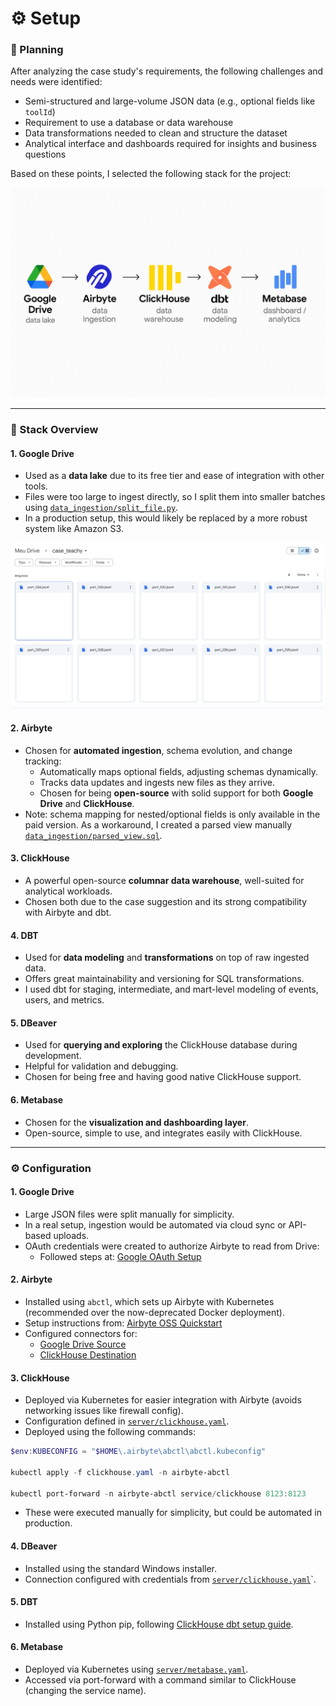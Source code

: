 # ⚙️ Setup

### 🧭 Planning

After analyzing the case study's requirements, the following challenges and needs were identified:

- Semi-structured and large-volume JSON data (e.g., optional fields like `toolId`)
- Requirement to use a database or data warehouse
- Data transformations needed to clean and structure the dataset
- Analytical interface and dashboards required for insights and business questions

Based on these points, I selected the following stack for the project:

![Workflow](./images/workflow.png)

---

### 🔧 Stack Overview

#### 1. Google Drive

- Used as a **data lake** due to its free tier and ease of integration with other tools.
- Files were too large to ingest directly, so I split them into smaller batches using [`data_ingestion/split_file.py`](data_ingestion/split_file.py).
- In a production setup, this would likely be replaced by a more robust system like Amazon S3.

![Workflow](./images/drive.png)

#### 2. Airbyte

- Chosen for **automated ingestion**, schema evolution, and change tracking:
  - Automatically maps optional fields, adjusting schemas dynamically.
  - Tracks data updates and ingests new files as they arrive.
  - Chosen for being **open-source** with solid support for both **Google Drive** and **ClickHouse**.
- Note: schema mapping for nested/optional fields is only available in the paid version. As a workaround, I created a parsed view manually [`data_ingestion/parsed_view.sql`](./data_ingestion/parsed_view.sql).

#### 3. ClickHouse

- A powerful open-source **columnar data warehouse**, well-suited for analytical workloads.
- Chosen both due to the case suggestion and its strong compatibility with Airbyte and dbt.

#### 4. DBT

- Used for **data modeling** and **transformations** on top of raw ingested data.
- Offers great maintainability and versioning for SQL transformations.
- I used dbt for staging, intermediate, and mart-level modeling of events, users, and metrics.

#### 5. DBeaver

- Used for **querying and exploring** the ClickHouse database during development.
- Helpful for validation and debugging.
- Chosen for being free and having good native ClickHouse support.

#### 6. Metabase

- Chosen for the **visualization and dashboarding layer**.
- Open-source, simple to use, and integrates easily with ClickHouse.

---

### ⚙️ Configuration

#### 1. Google Drive

- Large JSON files were split manually for simplicity.
- In a real setup, ingestion would be automated via cloud sync or API-based uploads.
- OAuth credentials were created to authorize Airbyte to read from Drive:
  - Followed steps at: [Google OAuth Setup](https://cloud.google.com/looker/docs/looker-core-create-oauth?hl=pt-br)

#### 2. Airbyte

- Installed using `abctl`, which sets up Airbyte with Kubernetes (recommended over the now-deprecated Docker deployment).
- Setup instructions from: [Airbyte OSS Quickstart](https://docs.airbyte.com/using-airbyte/getting-started/oss-quickstart)
- Configured connectors for:
  - [Google Drive Source](https://docs.airbyte.com/integrations/sources/google-drive)
  - [ClickHouse Destination](https://docs.airbyte.com/integrations/destinations/clickhouse)

#### 3. ClickHouse

- Deployed via Kubernetes for easier integration with Airbyte (avoids networking issues like firewall config).
- Configuration defined in [`server/clickhouse.yaml`](./server/clickhouse.yaml).
- Deployed using the following commands:

```powershell
$env:KUBECONFIG = "$HOME\.airbyte\abctl\abctl.kubeconfig"

kubectl apply -f clickhouse.yaml -n airbyte-abctl

kubectl port-forward -n airbyte-abctl service/clickhouse 8123:8123
```

- These were executed manually for simplicity, but could be automated in production.

#### 4. DBeaver

- Installed using the standard Windows installer.
- Connection configured with credentials from [`server/clickhouse.yaml`](./server/clickhouse.yaml)`.

#### 5. DBT

- Installed using Python pip, following [ClickHouse dbt setup guide](https://clickhouse.com/docs/integrations/dbt).

#### 6. Metabase

- Deployed via Kubernetes using [`server/metabase.yaml`](./server/metabase.yaml).
- Accessed via port-forward with a command similar to ClickHouse (changing the service name).